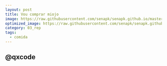 ```yaml
---
layout: post
title: Vou comprar miojo
image: https://raw.githubusercontent.com/senapk/senapk.github.io/master/base/003/__capa.jpg
optimized_image: https://raw.githubusercontent.com/senapk/senapk.github.io/master/base/.thumb/003/Readme.jpg
category: 03_rep
tags:
  - comida
---
```

<!-- DON'T EDIT THIS FILE, GENERATED BY SCRIPT -->
<!-- DON'T EDIT THIS FILE, GENERATED BY SCRIPT -->
<!-- DON'T EDIT THIS FILE, GENERATED BY SCRIPT -->
<!-- DON'T EDIT THIS FILE, GENERATED BY SCRIPT -->
<!-- DON'T EDIT THIS FILE, GENERATED BY SCRIPT -->
## @qxcode

